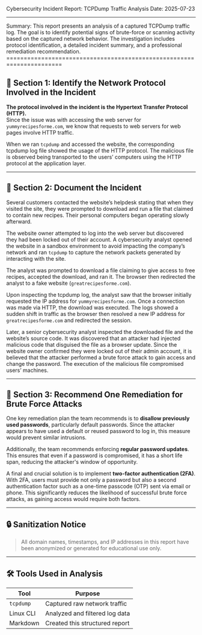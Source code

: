 Cybersecurity Incident Report: TCPDump Traffic Analysis                                                                                             Date: 2025-07-23
________________________________________________________                                                                                            __________________


Summary: This report presents an analysis of a captured TCPDump traffic log. The goal is to identify potential signs of brute-force or scanning activity based on the captured network behavior. The investigation includes protocol identification, a detailed incident summary, and a professional remediation recommendation.
                                              ======================================================================

## 🔹 Section 1: Identify the Network Protocol Involved in the Incident

**The protocol involved in the incident is the Hypertext Transfer Protocol (HTTP).**  
Since the issue was with accessing the web server for `yummyrecipesforme.com`, we know that requests to web servers for web pages involve HTTP traffic.

When we ran `tcpdump` and accessed the website, the corresponding tcpdump log file showed the usage of the HTTP protocol. The malicious file is observed being transported to the users’ computers using the HTTP protocol at the application layer.


---------------------------------------------------------------------------------------------------------------------------------

## 🔹 Section 2: Document the Incident

Several customers contacted the website’s helpdesk stating that when they visited the site, they were prompted to download and run a file that claimed to contain new recipes. Their personal computers began operating slowly afterward.

The website owner attempted to log into the web server but discovered they had been locked out of their account. A cybersecurity analyst opened the website in a sandbox environment to avoid impacting the company’s network and ran `tcpdump` to capture the network packets generated by interacting with the site.

The analyst was prompted to download a file claiming to give access to free recipes, accepted the download, and ran it. The browser then redirected the analyst to a fake website (`greatrecipesforme.com`).

Upon inspecting the tcpdump log, the analyst saw that the browser initially requested the IP address for `yummyrecipesforme.com`. Once a connection was made via HTTP, the download was executed. The logs showed a sudden shift in traffic as the browser then resolved a new IP address for `greatrecipesforme.com` and redirected the session.

Later, a senior cybersecurity analyst inspected the downloaded file and the website’s source code. It was discovered that an attacker had injected malicious code that disguised the file as a browser update. Since the website owner confirmed they were locked out of their admin account, it is believed that the attacker performed a brute force attack to gain access and change the password. The execution of the malicious file compromised users’ machines.

------------------------------------------------------------------------------------------------------------------------------------

## 🔹 Section 3: Recommend One Remediation for Brute Force Attacks

One key remediation plan the team recommends is to **disallow previously used passwords**, particularly default passwords. Since the attacker appears to have used a default or reused password to log in, this measure would prevent similar intrusions.

Additionally, the team recommends enforcing **regular password updates**. This ensures that even if a password is compromised, it has a short life span, reducing the attacker's window of opportunity.

A final and crucial solution is to implement **two-factor authentication (2FA)**. With 2FA, users must provide not only a password but also a second authentication factor such as a one-time passcode (OTP) sent via email or phone. This significantly reduces the likelihood of successful brute force attacks, as gaining access would require both factors.

---------------------------------------------------------------------------------------------------------------------------------------

## 🔒 Sanitization Notice

> All domain names, timestamps, and IP addresses in this report have been anonymized or generated for educational use only.

----------------------------------------------------------------------------------------------------------------------------------------

## 🛠️ Tools Used in Analysis

| Tool        | Purpose                                 |
|-------------|-----------------------------------------|
| `tcpdump`   | Captured raw network traffic            |
| Linux CLI   | Analyzed and filtered log data          |
| Markdown    | Created this structured report          |


